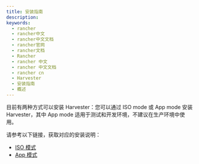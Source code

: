 ```yaml
---
title: 安装指南
description:
keywords:
  - rancher
  - rancher中文
  - rancher中文文档
  - rancher官网
  - rancher文档
  - Rancher
  - rancher 中文
  - rancher 中文文档
  - rancher cn
  - Harvester
  - 安装指南
  - 概述
---
```


目前有两种方式可以安装 Harvester：您可以通过 ISO mode 或 App mode 安装 Harvester，其中 App mode 适用于测试和开发环境，不建议在生产环境中使用。

请参考以下链接，获取对应的安装说明：

- [ISO 模式](/docs/harverster/installation/iso-mode/_index)
- [App 模式](/docs/harverster/installation/app-mode/_index)
